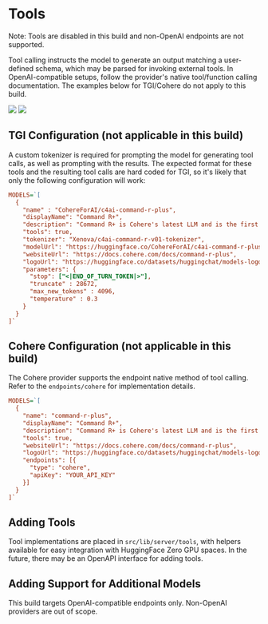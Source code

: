 # Tools

Note: Tools are disabled in this build and non-OpenAI endpoints are not supported.

Tool calling instructs the model to generate an output matching a user-defined schema, which may be parsed for invoking external tools. In OpenAI-compatible setups, follow the provider's native tool/function calling documentation. The examples below for TGI/Cohere do not apply to this build.

<div class="flex justify-center">
<img class="block dark:hidden" src="https://huggingface.co/datasets/huggingface/documentation-images/resolve/main/chat-ui/tools-light.png" height="auto"/>
<img class="hidden dark:block" src="https://huggingface.co/datasets/huggingface/documentation-images/resolve/main/chat-ui/tools-dark.png" height="auto"/>
</div>

## TGI Configuration (not applicable in this build)

A custom tokenizer is required for prompting the model for generating tool calls, as well as prompting with the results. The expected format for these tools and the resulting tool calls are hard coded for TGI, so it's likely that only the following configuration will work:

```ini
MODELS=`[
  {
    "name" : "CohereForAI/c4ai-command-r-plus",
    "displayName": "Command R+",
    "description": "Command R+ is Cohere's latest LLM and is the first open weight model to beat GPT4 in the Chatbot Arena!",
    "tools": true,
    "tokenizer": "Xenova/c4ai-command-r-v01-tokenizer",
    "modelUrl": "https://huggingface.co/CohereForAI/c4ai-command-r-plus",
    "websiteUrl": "https://docs.cohere.com/docs/command-r-plus",
    "logoUrl": "https://huggingface.co/datasets/huggingchat/models-logo/resolve/main/cohere-logo.png",
    "parameters": {
      "stop": ["<|END_OF_TURN_TOKEN|>"],
      "truncate" : 28672,
      "max_new_tokens" : 4096,
      "temperature" : 0.3
    }
  }
]`
```

## Cohere Configuration (not applicable in this build)

The Cohere provider supports the endpoint native method of tool calling. Refer to the `endpoints/cohere` for implementation details.

```ini
MODELS=`[
  {
    "name": "command-r-plus",
    "displayName": "Command R+",
    "description": "Command R+ is Cohere's latest LLM and is the first open weight model to beat GPT4 in the Chatbot Arena!",
    "tools": true,
    "websiteUrl": "https://docs.cohere.com/docs/command-r-plus",
    "logoUrl": "https://huggingface.co/datasets/huggingchat/models-logo/resolve/main/cohere-logo.png",
    "endpoints": [{
      "type": "cohere",
      "apiKey": "YOUR_API_KEY"
    }]
  }
]`
```

## Adding Tools

Tool implementations are placed in `src/lib/server/tools`, with helpers available for easy integration with HuggingFace Zero GPU spaces. In the future, there may be an OpenAPI interface for adding tools.

## Adding Support for Additional Models

This build targets OpenAI-compatible endpoints only. Non-OpenAI providers are out of scope.
